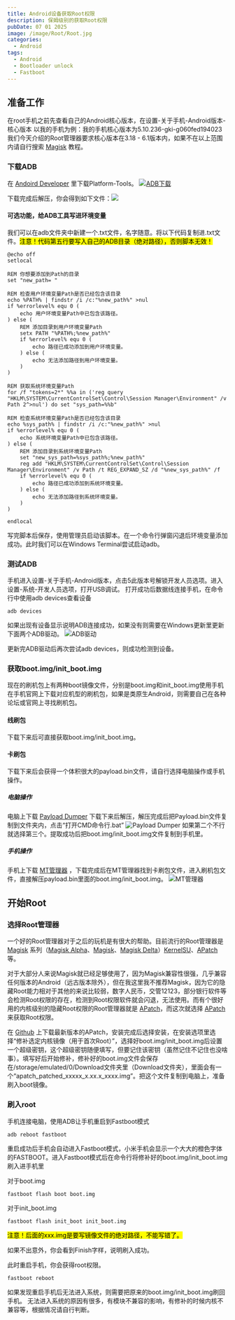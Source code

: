 ```yaml
---
title: Android设备获取Root权限
description: 保姆级别的获取Root权限
pubDate: 07 01 2025
image: /image/Root/Root.jpg
categories:
  - Android
tags:
  - Android
  - Bootloader unlock
  - Fastboot
---
```


## 准备工作
在root手机之前先查看自己的Android核心版本，在设置-关于手机-Android版本-核心版本
以我的手机为例：我的手机核心版本为5.10.236-gki-g060fed194023
我们今天介绍的Root管理器要求核心版本在3.18 - 6.1版本内，如果不在以上范围内请自行搜索 <a href="https://michongs.github.io/MagiskChineseDocument/install.html" target="_blank" >Magisk</a> 教程。

### 下载ADB

在 <a href="https://developer.android.google.cn/tools/releases/platform-tools?hl=zh-cn#downloads" target="_blank">Andoird Developer</a> 里下载Platform-Tools。
<a href="https://developer.android.google.cn/tools/releases/platform-tools?hl=zh-cn#downloads" target="_blank">![](/image/Root/ADB-Download.png "ADB下载")</a>

下载完成后解压，你会得到如下文件：![](/image/Root/ADB-files.png)

#### 可选功能，给ADB工具写进环境变量

我们可以在adb文件夹中新建一个.txt文件，名字随意。将以下代码复制进.txt文件。<mark>注意！代码第五行要写入自己的ADB目录（绝对路径），否则脚本无效！</mark>
```batch
@echo off
setlocal

REM 你想要添加到Path的目录
set "new_path= "

REM 检查用户环境变量Path是否已经包含该目录
echo %PATH% | findstr /i /c:"%new_path%" >nul
if %errorlevel% equ 0 (
    echo 用户环境变量Path中已包含该路径。
) else (
    REM 添加目录到用户环境变量Path
    setx PATH "%PATH%;%new_path%"
    if %errorlevel% equ 0 (
        echo 路径已成功添加到用户环境变量。
    ) else (
        echo 无法添加路径到用户环境变量。
    )
)

REM 获取系统环境变量Path
for /f "tokens=2*" %%a in ('reg query "HKLM\SYSTEM\CurrentControlSet\Control\Session Manager\Environment" /v Path 2^>nul') do set "sys_path=%%b"

REM 检查系统环境变量Path是否已经包含该目录
echo %sys_path% | findstr /i /c:"%new_path%" >nul
if %errorlevel% equ 0 (
    echo 系统环境变量Path中已包含该路径。
) else (
    REM 添加目录到系统环境变量Path
    set "new_sys_path=%sys_path%;%new_path%"
    reg add "HKLM\SYSTEM\CurrentControlSet\Control\Session Manager\Environment" /v Path /t REG_EXPAND_SZ /d "%new_sys_path%" /f
    if %errorlevel% equ 0 (
        echo 路径已成功添加到系统环境变量。
    ) else (
        echo 无法添加路径到系统环境变量。
    )
)

endlocal
```

写完脚本后保存，使用管理员启动该脚本。在一个命令行弹窗闪退后环境变量添加成功。此时我们可以在Windows Terminal尝试启动adb。

### 测试ADB
手机进入设置-关于手机-Android版本，点击5此版本号解锁开发人员选项。进入设置-系统-开发人员选项，打开USB调试。
打开成功后数据线连接手机，在命令行中使用adb devices查看设备

```Command
adb devices
```

如果出现有设备显示说明ADB连接成功，如果没有则需要在Windows更新里更新下面两个ADB驱动。
![](/image/Root/ADB-Driver.png "ADB驱动")

更新完ADB驱动后再次尝试adb devices，则成功检测到设备。

### 获取boot.img/init_boot.img

现在的刷机包上有两种boot镜像文件，分别是boot.img和init_boot.img使用手机在手机官网上下载对应机型的刷机包，如果是类原生Android，则需要自己在各种论坛或官网上寻找刷机包。

#### 线刷包

下载下来后可直接获取boot.img/init_boot.img。

#### 卡刷包

下载下来后会获得一个体积很大的payload.bin文件，请自行选择电脑操作或手机操作。

##### 电脑操作

电脑上下载 <a href="https://mrzzoxo.lanzoue.com/b02plgdpi" target="_blank" >Payload Dumper</a> 下载下来后解压，解压完成后把Payload.bin文件复制到文件夹内，点击“打开CMD命令行.bat”
![](/image/Root/Payloaddumper.png "Payload Dumper")
如果第二个不行就选择第三个。提取成功后把boot.img/init_boot.img文件复制到手机里。

##### 手机操作
手机上下载 <a href="https://mt2.cn/" target="blank">MT管理器</a> ，下载完成后在MT管理器找到卡刷包文件，进入刷机包文件，直接解压payload.bin里面的boot.img/init_boot.img。
![](/image/Root/MT.png "MT管理器")

## 开始Root
### 选择Root管理器
一个好的Root管理器对于之后的玩机是有很大的帮助。目前流行的Root管理器是 <a href="https://magisk.me/" target="_blank" >Magisk</a> 系列（<a href="https://github.com/CoderTyn/Magisk-Alpha" target="_blank" >Magisk Alpha</a>、<a href="https://magisk.me/" target="_blank" >Magisk</a>、<a href="https://github.com/shockeyzhang/magisk-delta" target="_blank" >Magisk Delta</a>）<a href="https://kernelsu.org/zh_CN/" target="_blank" >KernelSU</a>、<a href="https://apatch.dev/zh_CN/" target="_blank" >APatch</a>等。

对于大部分人来说Magisk就已经足够使用了，因为Magisk兼容性很强，几乎兼容任何版本的Android（远古版本除外），但在我这里我不推荐Magisk，因为它的隐藏Root能力相对于其他的来说比较弱，数字人民币，交管12123，部分银行软件等会检测Root权限的存在，检测到Root权限软件就会闪退，无法使用。而有个很好用的内核级别的隐藏Root权限的Root管理器就是 <a href="https://apatch.dev/zh_CN/" target="_blank" >APatch</a>，而这次就选择 <a href="https://apatch.dev/zh_CN/" target="_blank" >APatch</a> 来获取Root权限。

在 <a href="https://github.com/bmax121/APatch/releases" target="_blank" >Github</a> 上下载最新版本的APatch，安装完成后选择安装，在安装选项里选择“修补选定内核镜像（用于首次Root）”，选择好boot.img/init_boot.img后设置一个超级密钥，这个超级密钥随便填写，但要记住该密钥（虽然记住不记住也没啥事）。填写好后开始修补，修补好的boot.img文件会保存在/storage/emulated/0/Download文件夹里（Download文件夹），里面会有一个“apatch_patched_xxxxx_x.xx.x_xxxx.img”。把这个文件复制到电脑上，准备刷入boot镜像。

### 刷入root

手机连接电脑，使用ADB让手机重启到Fastboot模式
```Command
adb reboot fastboot
```
重启成功后手机会自动进入Fastboot模式，小米手机会显示一个大大的橙色字体的FASTBOOT。进入Fastboot模式后在命令行将修补好的boot.img/init_boot.img刷入进手机里

对于boot.img
```Command
fastboot flash boot boot.img
```

对于init_boot.img
```Command
fastboot flash init_boot init_boot.img
```
<mark>注意！后面的xxx.img是要写镜像文件的绝对路径，不能写错了。</mark>

如果不出意外，你会看到Finish字样，说明刷入成功。

此时重启手机，你会获得root权限。
```Command
fastboot reboot
```
如果发现重启手机后无法进入系统，则需要把原来的boot.img/init_boot.img刷回手机。
无法进入系统的原因有很多，有模块不兼容的影响，有修补的时候内核不兼容等，根据情况请自行判断。